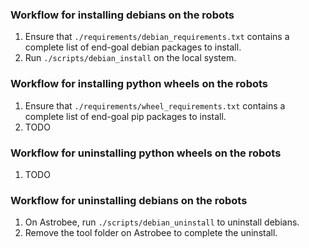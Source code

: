 
### Workflow for installing debians on the robots

1. Ensure that `./requirements/debian_requirements.txt` contains a complete list of end-goal debian packages to install. 
2. Run `./scripts/debian_install` on the local system.

### Workflow for installing python wheels on the robots

1. Ensure that `./requirements/wheel_requirements.txt` contains a complete list of end-goal pip packages to install.
2. TODO

### Workflow for uninstalling python wheels on the robots

1. TODO

### Workflow for uninstalling debians on the robots

1. On Astrobee, run `./scripts/debian_uninstall` to uninstall debians.
2. Remove the tool folder on Astrobee to complete the uninstall.

